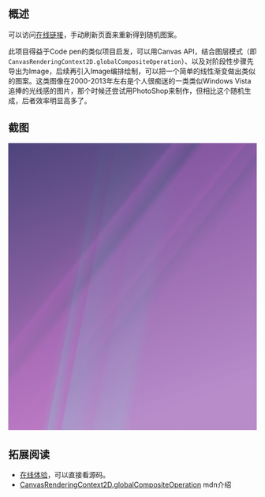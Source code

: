 ## 概述

可以访问[在线链接](https://zhangruize.github.io/tp/art/complex-gradient/)，手动刷新页面来重新得到随机图案。

此项目得益于Code pen的类似项目启发，可以用Canvas API，结合图层模式（即`CanvasRenderingContext2D.globalCompositeOperation`）、以及对阶段性步骤先导出为Image，后续再引入Image编排绘制，可以把一个简单的线性渐变做出类似的图案。这类图像在2000-2013年左右是个人很痴迷的一类类似Windows Vista追捧的光线感的图片，那个时候还尝试用PhotoShop来制作，但相比这个随机生成，后者效率明显高多了。

## 截图

![](../pics/lineargradient1.png)

## 拓展阅读

- [在线体验](https://zhangruize.github.io/tp/art/complex-gradient/)，可以直接看源码。
- [CanvasRenderingContext2D.globalCompositeOperation](https://developer.mozilla.org/en-US/docs/Web/API/CanvasRenderingContext2D/globalCompositeOperation) mdn介绍